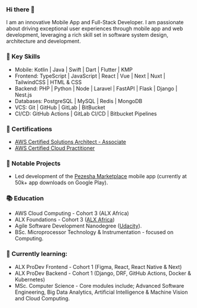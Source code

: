 ### Hi there 👋

<!--
**tokoiwesley/tokoiwesley** is a ✨ _special_ ✨ repository because its `README.md` (this file) appears on your GitHub profile.

Here are some ideas to get you started:

- 🔭 I’m currently working on ...
- 🌱 I’m currently learning ...
- 👯 I’m looking to collaborate on ...
- 🤔 I’m looking for help with ...
- 💬 Ask me about ...
- 📫 How to reach me: ...
- 😄 Pronouns: ...
- ⚡ Fun fact: ...
-->

I am an innovative Mobile App and Full-Stack Developer. I am passionate about driving exceptional user experiences through mobile app and web development, leveraging a rich skill set in software system design, architecture and development.

### 🎯 Key Skills
- Mobile: Kotlin | Java | Swift | Dart | Flutter | KMP
- Frontend: TypeScript | JavaScript | React | Vue | Next | Nuxt | TailwindCSS | HTML & CSS
- Backend: PHP | Python | Node | Laravel | FastAPI | Flask | Django | Nest.js
- Databases: PostgreSQL | MySQL | Redis | MongoDB
- VCS:  Git | GitHub | GitLab | BitBucket
- CI/CD: GitHub Actions | GitLab CI/CD | Bitbucket Pipelines
<!-- - Containers: Docker & Kubernetes -->

### 📜 Certifications 
- [AWS Certified Solutions Architect - Associate](https://www.credly.com/badges/d03798d4-e020-401a-9451-122399720200/public_url)
- [AWS Certified Cloud Practitioner](https://www.credly.com/badges/fac513f3-12f2-4a12-910c-e35226f6fe75/public_url)

### 🔨 Notable Projects
- Led development of the [Pezesha Marketplace](https://play.google.com/store/apps/details?id=com.pezesha.pezeshamarketplace) mobile app (currently at 50k+ app downloads on Google Play).

### 📚 Education
- AWS Cloud Computing - Cohort 3 (ALX Africa)
- ALX Foundations - Cohort 3 ([ALX Africa](https://www.alxafrica.com/foundations/))
- Agile Software Development Nanodegree ([Udacity](https://www.udacity.com/course/agile-software-development-nanodegree--nd144)).
- BSc. Microprocessor Technology & Instrumentation - focused on Computing.
 
### 🌱 Currently learning:
- ALX ProDev Frontend - Cohort 1 (Figma, React, React Native & Next)
- ALX ProDev Backend - Cohort 1 (Django, DRF, GitHub Actions, Docker & Kubernetes)
- MSc. Computer Science - Core modules include; Advanced Software Engineering, Big Data Analytics, Artificial Intelligence & Machine Vision and Cloud Computing.
